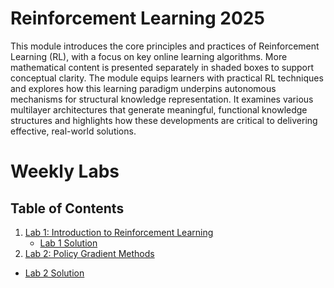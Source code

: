 Reinforcement Learning 2025
=======================================

This module introduces the core principles and practices of Reinforcement Learning (RL), with a focus on key online learning algorithms. More mathematical content is presented separately in shaded boxes to support conceptual clarity. The module equips learners with practical RL techniques and explores how this learning paradigm underpins autonomous mechanisms for structural knowledge representation. It examines various multilayer architectures that generate meaningful, functional knowledge structures and highlights how these developments are critical to delivering effective, real-world solutions.
 


# Weekly Labs

## Table of Contents

1. [Lab 1: Introduction to Reinforcement Learning](labs/RL_Lab_Setup.md)  
    - [Lab 1 Solution](labs/gym_intro.ipynb)
2. [Lab 2: Policy Gradient Methods](labs/RL_Lab2_LunarLander.md)
- [Lab 2 Solution](labs/RL_Lab2_LunarLander.md)
